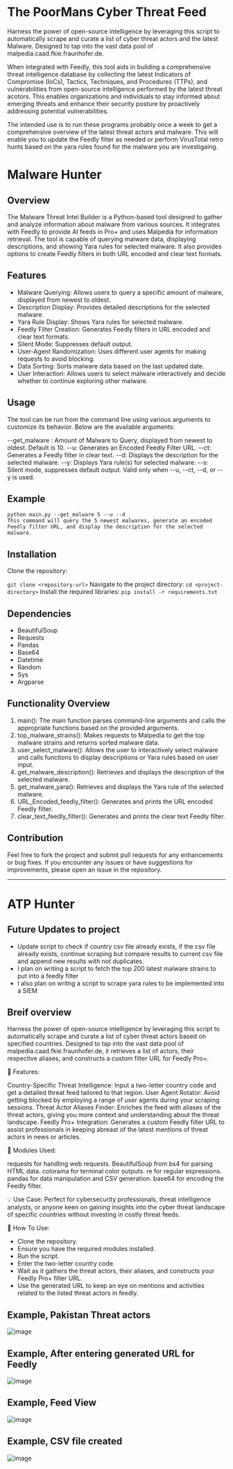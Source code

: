 # The PoorMans Cyber Threat Feed

Harness the power of open-source intelligence by leveraging this script to automatically scrape and curate a list of cyber threat actors and the latest Malware. Designed to tap into the vast data pool of malpedia.caad.fkie.fraunhofer.de.

When integrated with Feedly, this tool aids in building a comprehensive threat intelligence database by collecting the latest Indicators of Compromise (IoCs), Tactics, Techniques, and Procedures (TTPs), and vulnerabilities from open-source intelligence performed by the latest threat acotors. This enables organizations and individuals to stay informed about emerging threats and enhance their security posture by proactively addressing potential vulnerabilities.

The intended use is to run these programs probably once a week to get a comprehensive overview of the latest threat actors and malware. This will enable you to update the Feedly filter as needed or perform VirusTotal retro hunts based on the yara rules found for the malware you are investigaing.  

# Malware Hunter

## Overview

The Malware Threat Intel Builder is a Python-based tool designed to gather and analyze information about malware from various sources. It integrates with Feedly to provide AI feeds in Pro+ and uses Malpedia for information retrieval. The tool is capable of querying malware data, displaying descriptions, and showing Yara rules for selected malware. It also provides options to create Feedly filters in both URL encoded and clear text formats.

## Features

- Malware Querying: Allows users to query a specific amount of malware, displayed from newest to oldest.
- Description Display: Provides detailed descriptions for the selected malware.
- Yara Rule Display: Shows Yara rules for selected malware.
- Feedly Filter Creation: Generates Feedly filters in URL encoded and clear text formats.
- Silent Mode: Suppresses default output.
- User-Agent Randomization: Uses different user agents for making requests to avoid blocking.
- Data Sorting: Sorts malware data based on the last updated date.
- User Interaction: Allows users to select malware interactively and decide whether to continue exploring other malware.

## Usage

The tool can be run from the command line using various arguments to customize its behavior. Below are the available arguments:

--get_malware <int>: Amount of Malware to Query, displayed from newest to oldest. Default is 10.
--u: Generates an Encoded Feedly Filter URL.
--ct: Generates a Feedly filter in clear text.
--d: Displays the description for the selected malware.
--y: Displays Yara rule(s) for selected malware.
--s: Silent mode, suppresses default output. Valid only when --u, --ct, --d, or --y is used.

## Example
```
python main.py --get_malware 5 --u --d
This command will query the 5 newest malwares, generate an encoded Feedly filter URL, and display the description for the selected malware.
```

## Installation

Clone the repository:

`git clone <repository-url>`
Navigate to the project directory:
`cd <project-directory>`
Install the required libraries:
`pip install -r requirements.txt`
## Dependencies

- BeautifulSoup
- Requests
- Pandas
- Base64
- Datetime
- Random
- Sys
- Argparse
  
## Functionality Overview

1. main(): The main function parses command-line arguments and calls the appropriate functions based on the provided arguments.
2. top_malware_strains(): Makes requests to Malpedia to get the top malware strains and returns sorted malware data.
3. user_select_malware(): Allows the user to interactively select malware and calls functions to display descriptions or Yara rules based on user input.
4. get_malware_description(): Retrieves and displays the description of the selected malware.
5. get_malware_yara(): Retrieves and displays the Yara rule of the selected malware.
6. URL_Encoded_feedly_filter(): Generates and prints the URL encoded Feedly filter.
7. clear_text_feedly_filter(): Generates and prints the clear text Feedly filter.

## Contribution

Feel free to fork the project and submit pull requests for any enhancements or bug fixes. If you encounter any issues or have suggestions for improvements, please open an issue in the repository.


***


# ATP Hunter

## Future Updates to project

- Update script to check if country csv file already exists, if the csv file already exists, continue scraping but compare results to current csv file and append new results with not duplicates.
- I plan on writing a script to fetch the top 200 latest malware strains to put into a feedly filter
- I also plan on writng a script to scrape yara rules to be implemented into a SIEM

## Breif overview 
Harness the power of open-source intelligence by leveraging this script to automatically scrape and curate a list of cyber threat actors based on specified countries. Designed to tap into the vast data pool of malpedia.caad.fkie.fraunhofer.de, it retrieves a list of actors, their respective aliases, and constructs a custom filter URL for Feedly Pro+.

📌 Features:

Country-Specific Threat Intelligence: Input a two-letter country code and get a detailed threat feed tailored to that region.
User Agent Rotator: Avoid getting blocked by employing a range of user agents during your scraping sessions.
Threat Actor Aliases Finder: Enriches the feed with aliases of the threat actors, giving you more context and understanding about the threat landscape.
Feedly Pro+ Integration: Generates a custom Feedly filter URL to assist professionals in keeping abreast of the latest mentions of threat actors in news or articles.

🔧 Modules Used:

requests for handling web requests.
BeautifulSoup from bs4 for parsing HTML data.
colorama for terminal color outputs.
re for regular expressions.
pandas for data manipulation and CSV generation.
base64 for encoding the Feedly filter.

💡 Use Case:
Perfect for cybersecurity professionals, threat intelligence analysts, or anyone keen on gaining insights into the cyber threat landscape of specific countries without investing in costly threat feeds.

🔗 How To Use:

- Clone the repository.
- Ensure you have the required modules installed.
- Run the script.
- Enter the two-letter country code.
- Wait as it gathers the threat actors, their aliases, and constructs your Feedly Pro+ filter URL.
- Use the generated URL to keep an eye on mentions and activities related to the listed threat actors in feedly.
  
## Example, Pakistan Threat actors
![image](https://github.com/AlbertL7/The-PoorMans-Cyber-Threat-Feed/assets/71300144/96700923-2a5e-4a2b-a679-645f5a1c1207)

## Example, After entering generated URL for Feedly
![image](https://github.com/AlbertL7/The-PoorMans-Cyber-Threat-Feed/assets/71300144/3a9d3da2-4172-4d6f-aed2-1334f4abdc50)

## Example, Feed View
![image](https://github.com/AlbertL7/The-PoorMans-Cyber-Threat-Feed/assets/71300144/ba7ecbec-75b5-42a6-bee9-d0f635f8d5fa)

## Example, CSV file created
![image](https://github.com/AlbertL7/The-PoorMans-Cyber-Threat-Feed/assets/71300144/9f9042bc-c532-4e86-87d7-f80348bc68d1)

